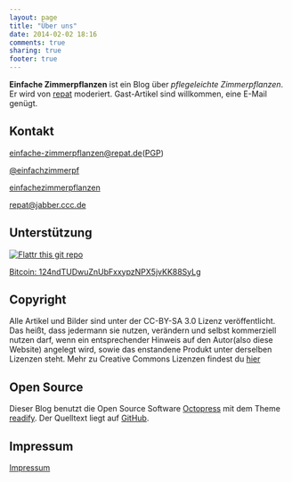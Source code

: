 ```yaml
---
layout: page
title: "Über uns"
date: 2014-02-02 18:16
comments: true
sharing: true
footer: true
---
```

**Einfache Zimmerpflanzen** ist ein Blog über *pflegeleichte Zimmerpflanzen*. Er wird von [repat](http://repat.de) moderiert. Gast-Artikel sind willkommen, eine E-Mail genügt.

## Kontakt
<i class="fa fa-envelope"></i> [einfache-zimmerpflanzen@repat.de](mailto:einfache-zimmerpflanzen@repat.de)([PGP](http://repat.de/files/repat_pub_key.asc))

<i class="fa fa-twitter"></i> [@einfachzimmerpf](https://twitter.com/einfachzimmerpf)

<i class="fa fa-facebook"></i> [einfachezimmerpflanzen](https://facebook.com/einfachzimmerpf)

<i class="fa fa-comment"></i> [repat@jabber.ccc.de](xmpp:repat@jabber.ccc.de)

## Unterstützung
<i class="fa fa-euro"></i> [![Flattr this git repo](http://api.flattr.com/button/flattr-badge-large.png)](https://flattr.com/submit/auto?user_id=repat&url=https://github.com/einfache-zimmerpflanzen/einfache-zimmerpflanzen.github.ui&title=einfache-zimmerpflanzen&language=&tags=github&category=software)

<i class="fa fa-bitcoin"></i> [Bitcoin: 124ndTUDwuZnUbFxxypzNPX5jvKK88SyLg](bitcoin:124ndTUDwuZnUbFxxypzNPX5jvKK88SyLg)

## Copyright
Alle Artikel und Bilder sind unter der CC-BY-SA 3.0 Lizenz veröffentlicht.
Das heißt, dass jedermann sie nutzen, verändern und selbst kommerziell nutzen darf, wenn ein entsprechender Hinweis auf den Autor(also diese Website) angelegt wird, sowie das enstandene Produkt unter derselben Lizenzen steht.
Mehr zu Creative Commons Lizenzen findest du [hier](http://creativecommons.org/licenses/by-sa/3.0/)

## Open Source
Dieser Blog benutzt die Open Source Software [Octopress](http://octopress.org) mit dem Theme [readify](https://github.com/vladigleba/readify).
Der Quelltext liegt auf [GitHub](https://github.com/einfache-zimmerpflanzen/einfache-zimmerpflanzen.github.io).

## Impressum
<i class="fa fa-info"></i> [Impressum](http://repat.de/Bilder/pr/musserpmi.PNG)
